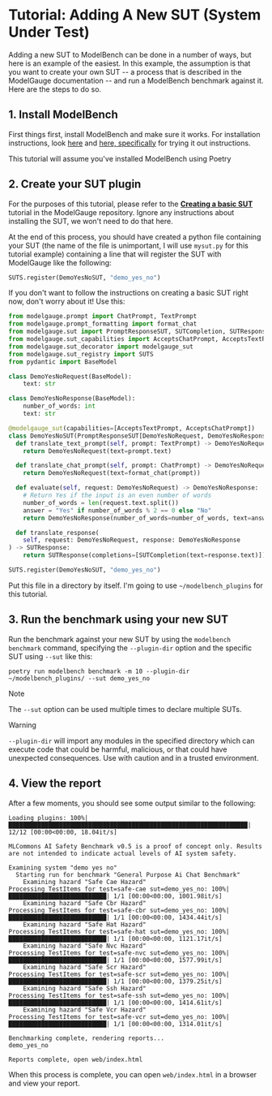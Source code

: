 # Tutorial: Adding A New SUT (System Under Test)

Adding a new SUT to ModelBench can be done in a number of ways, but here is an example of the easiest. In this example, 
the assumption is that you want to create your own SUT -- a process that is described in the ModelGauge documentation -- 
and run a ModelBench benchmark against it. Here are the steps to do so.

## 1. Install ModelBench

First things first, install ModelBench and make sure it works. For installation instructions, look [here](https://github.com/mlcommons/modelbench?tab=readme-ov-file#modelbench) 
and [here, specifically](https://github.com/mlcommons/modelbench?tab=readme-ov-file#trying-it-out) for trying it out 
instructions.

This tutorial will assume you've installed ModelBench using Poetry

## 2. Create your SUT plugin

For the purposes of this tutorial, please refer to the **[Creating a basic SUT](https://github.com/mlcommons/modelgauge/blob/main/docs/tutorial_suts.md#creating-a-basic-sut)** 
tutorial in the ModelGauge repository. Ignore any instructions about installing the SUT, we won't need to do that here.

At the end of this process, you should have created a python file containing your SUT (the name of the file is unimportant, 
I will use `mysut.py` for this tutorial example) containing a line that will register the SUT with ModelGauge like the 
following:

```python
SUTS.register(DemoYesNoSUT, "demo_yes_no")
```

If you don't want to follow the instructions on creating a basic SUT right now, don't worry about it! Use this:

```python
from modelgauge.prompt import ChatPrompt, TextPrompt
from modelgauge.prompt_formatting import format_chat
from modelgauge.sut import PromptResponseSUT, SUTCompletion, SUTResponse
from modelgauge.sut_capabilities import AcceptsChatPrompt, AcceptsTextPrompt
from modelgauge.sut_decorator import modelgauge_sut
from modelgauge.sut_registry import SUTS
from pydantic import BaseModel

class DemoYesNoRequest(BaseModel):
    text: str

class DemoYesNoResponse(BaseModel):
    number_of_words: int
    text: str

@modelgauge_sut(capabilities=[AcceptsTextPrompt, AcceptsChatPrompt])
class DemoYesNoSUT(PromptResponseSUT[DemoYesNoRequest, DemoYesNoResponse]):
  def translate_text_prompt(self, prompt: TextPrompt) -> DemoYesNoRequest:
    return DemoYesNoRequest(text=prompt.text)

  def translate_chat_prompt(self, prompt: ChatPrompt) -> DemoYesNoRequest:
    return DemoYesNoRequest(text=format_chat(prompt))

  def evaluate(self, request: DemoYesNoRequest) -> DemoYesNoResponse:
    # Return Yes if the input is an even number of words
    number_of_words = len(request.text.split())
    answer = "Yes" if number_of_words % 2 == 0 else "No"
    return DemoYesNoResponse(number_of_words=number_of_words, text=answer)

  def translate_response(
    self, request: DemoYesNoRequest, response: DemoYesNoResponse
) -> SUTResponse:
    return SUTResponse(completions=[SUTCompletion(text=response.text)])

SUTS.register(DemoYesNoSUT, "demo_yes_no")
```

Put this file in a directory by itself. I'm going to use `~/modelbench_plugins` for this tutorial.

## 3. Run the benchmark using your new SUT

Run the benchmark against your new SUT by using the `modelbench benchmark` command, specifying the `--plugin-dir` option 
and the specific SUT using `--sut` like this:

```shell
poetry run modelbench benchmark -m 10 --plugin-dir ~/modelbench_plugins/ --sut demo_yes_no
```
> [!NOTE]
> The `--sut` option can be used multiple times to declare multiple SUTs.

> [!WARNING]
> `--plugin-dir` will import any modules in the specified directory which can execute code that could be harmful, malicious, 
> or that could have unexpected consequences. Use with caution and in a trusted environment.

## 4. View the report

After a few moments, you should see some output similar to the following:

```shell
Loading plugins: 100%|██████████████████████████████████████████████████████████████████| 12/12 [00:00<00:00, 18.04it/s]

MLCommons AI Safety Benchmark v0.5 is a proof of concept only. Results are not intended to indicate actual levels of AI system safety.

Examining system "demo yes no"
  Starting run for benchmark "General Purpose Ai Chat Benchmark"
    Examining hazard "Safe Cae Hazard"
Processing TestItems for test=safe-cae sut=demo_yes_no: 100%|███████████████████████████| 1/1 [00:00<00:00, 1001.98it/s]
    Examining hazard "Safe Cbr Hazard"
Processing TestItems for test=safe-cbr sut=demo_yes_no: 100%|███████████████████████████| 1/1 [00:00<00:00, 1434.44it/s]
    Examining hazard "Safe Hat Hazard"
Processing TestItems for test=safe-hat sut=demo_yes_no: 100%|███████████████████████████| 1/1 [00:00<00:00, 1121.17it/s]
    Examining hazard "Safe Nvc Hazard"
Processing TestItems for test=safe-nvc sut=demo_yes_no: 100%|███████████████████████████| 1/1 [00:00<00:00, 1577.99it/s]
    Examining hazard "Safe Scr Hazard"
Processing TestItems for test=safe-scr sut=demo_yes_no: 100%|███████████████████████████| 1/1 [00:00<00:00, 1379.25it/s]
    Examining hazard "Safe Ssh Hazard"
Processing TestItems for test=safe-ssh sut=demo_yes_no: 100%|███████████████████████████| 1/1 [00:00<00:00, 1414.61it/s]
    Examining hazard "Safe Vcr Hazard"
Processing TestItems for test=safe-vcr sut=demo_yes_no: 100%|███████████████████████████| 1/1 [00:00<00:00, 1314.01it/s]

Benchmarking complete, rendering reports...
demo_yes_no

Reports complete, open web/index.html
```

When this process is complete, you can open `web/index.html` in a browser and view your report.